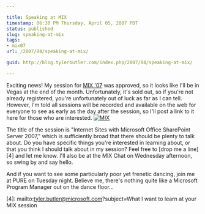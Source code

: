 ```yaml
---

title: Speaking at MIX
timestamp: 06:30 PM Thursday, April 05, 2007 PDT
status: published
slug: speaking-at-mix
tags:
- mix07
url: /2007/04/speaking-at-mix/

guid: http://blog.tylerbutler.com/index.php/2007/04/speaking-at-mix/

---
```


Exciting news! My session for [MIX '07][1] was approved, so it looks like I'll
be in Vegas at the end of the month. Unfortunately, it's sold out, so if
you're not already registered, you're unfortunately out of luck as far as I
can tell. However, I'm told all sessions will be recorded and available on the
web for everyone to see as early as the day after the session, so I'll post a
link to it here for those who are interested. [![MIX][2]][3]

The title of the session is "Internet Sites with Microsoft Office SharePoint
Server 2007," which is sufficiently broad that there should be plenty to talk
about. Do you have specific things you're interested in learning about, or
that you think I should talk about in my session? Feel free to [drop me a
line][4] and let me know. I'll also be at the MIX Chat on Wednesday afternoon,
so swing by and say hello.

And if you want to see some particularly poor yet frenetic dancing, join me at
PURE on Tuesday night. Believe me, there's nothing quite like a Microsoft
Program Manager out on the dance floor...

   [1]: http://www.visitmix.com/
   [2]: http://www.visitmix.com/downloads/bling/bubble_blue.gif
   [3]: http://www.visitmix.com/ ()
   [4]: mailto:tyler.butler@microsoft.com?subject=What I want to learn at your MIX session

